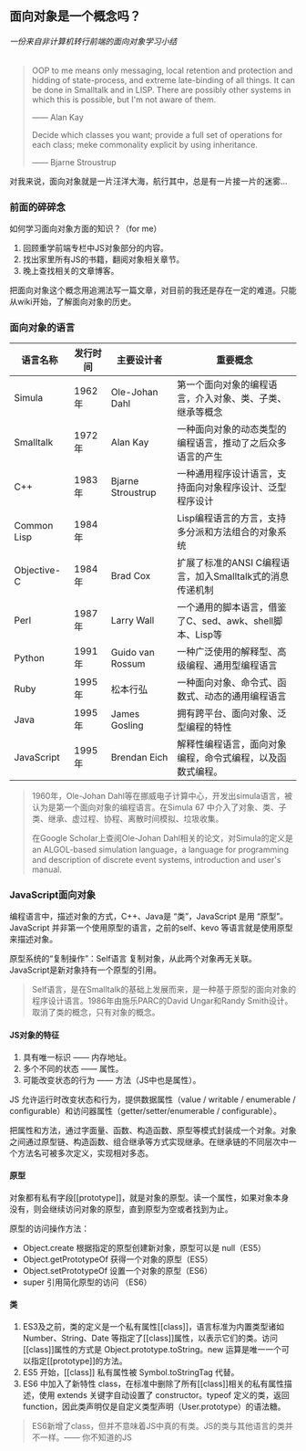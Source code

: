 

## 面向对象是一个概念吗？ 

###### *一份来自非计算机转行前端的面向对象学习小结*

> OOP to me means only messaging, local retention and protection and hidding of state-process, and extreme late-binding of all things. It can be done in Smalltalk and in LISP. There are possibly other systems in which this is possible, but I'm not aware of them.
>
> —— Alan Kay
>
> Decide which classes you want; provide a full set of operations for each class; meke commonality explicit by using inheritance.
>
> —— Bjarne Stroustrup

对我来说，面向对象就是一片汪洋大海，航行其中，总是有一片接一片的迷雾...

### 前面的碎碎念

如何学习面向对象方面的知识？（for me）

1. 回顾重学前端专栏中JS对象部分的内容。
2. 找出家里所有JS的书籍，翻阅对象相关章节。
3. 晚上查找相关的文章博客。

把面向对象这个概念用追溯法写一篇文章，对目前的我还是存在一定的难道。只能从wiki开始，了解面向对象的历史。

### 面向对象的语言

| 语言名称    | 发行时间 | 主要设计者        | 重要概念                                                   |
| ----------- | -------- | ----------------- | ---------------------------------------------------------- |
| Simula      | 1962年   | Ole-Johan Dahl    | 第一个面向对象的编程语言，介入对象、类、子类、继承等概念   |
| Smalltalk   | 1972年   | Alan Kay          | 一种面向对象的动态类型的编程语言，推动了之后众多语言的产生 |
| C++         | 1983年   | Bjarne Stroustrup | 一种通用程序设计语言，支持面向对象程序设计、泛型程序设计   |
| Common Lisp | 1984年   |                   | Lisp编程语言的方言，支持多分派和方法组合的对象系统         |
| Objective-C | 1984年   | Brad Cox          | 扩展了标准的ANSI C编程语言，加入Smalltalk式的消息传递机制  |
| Perl        | 1987年   | Larry Wall        | 一个通用的脚本语言，借鉴了C、sed、awk、shell脚本、Lisp等   |
| Python      | 1991年   | Guido van Rossum  | 一种广泛使用的解释型、高级编程、通用型编程语言             |
| Ruby        | 1995年   | 松本行弘          | 一种面向对象、命令式、函数式、动态的通用编程语言           |
| Java        | 1995年   | James Gosling     | 拥有跨平台、面向对象、泛型编程的特性                       |
| JavaScript  | 1995年   | Brendan Eich      | 解释性编程语言，面向对象编程，命令式编程，以及函数式编程。 |

> 1960年，Ole-Johan Dahl等在挪威电子计算中心，开发出simula语言，被认为是第一个面向对象的编程语言。在Simula 67 中介入了对象、类、子类、继承、虚过程、协程、离散时间模拟、垃圾收集。
>
> 在Google Scholar上查阅Ole-Johan Dahl相关的论文，对Simula的定义是 an ALGOL-based simulation language，a language for programming and description of discrete event systems, introduction and user's manual.

### JavaScript面向对象

编程语言中，描述对象的方式，C++、Java是 “类”，JavaScript 是用 “原型”。JavaScript 并非第一个使用原型的语言，之前的self、kevo 等语言就是使用原型来描述对象。

原型系统的“复制操作”：Self语言 复制对象，从此两个对象再无关联。JavaScript是新对象持有一个原型的引用。

> Self语言，是在Smalltalk的基础上发展而来，是一种基于原型的面向对象的程序设计语言。1986年由施乐PARC的David Ungar和Randy Smith设计。取消了类的概念，只有对象的概念。

#### JS对象的特征

1. 具有唯一标识 —— 内存地址。
2. 多个不同的状态 —— 属性。
3. 可能改变状态的行为 —— 方法（JS中也是属性）。

JS 允许运行时改变状态和行为，提供数据属性（value / writable / enumerable / configurable）和访问器属性（getter/setter/enumerable / configurable）。

把属性和方法，通过字面量、函数、构造函数、原型等模式封装成一个对象。对象之间通过原型链、构造函数、组合继承等方式实现继承。在继承链的不同层次中一个方法名可被多次定义，实现相对多态。

#### 原型

对象都有私有字段[[prototype]]，就是对象的原型。读一个属性，如果对象本身没有，则会继续访问对象的原型，直到原型为空或者找到为止。

原型的访问操作方法：

- Object.create 根据指定的原型创建新对象，原型可以是 null（ES5）
- Object.getPrototypeOf 获得一个对象的原型（ES5）
- Object.setPrototypeOf 设置一个对象的原型（ES6）
- super 引用简化原型的访问 （ES6）

#### 类

1. ES3及之前，类的定义是一个私有属性[[class]]，语言标准为内置类型诸如 Number、String、Date 等指定了[[class]]属性，以表示它们的类。访问[[class]]属性的方式是 Object.prototype.toString。new 运算是唯一一个可以指定[[prototype]]的方法。
2. ES5 开始，[[class]] 私有属性被 Symbol.toStringTag 代替。
3. ES6 中加入了新特性 class，在标准中删除了所有[[class]]相关的私有属性描述，使用 extends 关键字自动设置了 constructor。typeof 定义的类，返回function，因此类声明仅是自定义类型声明（User.prototype）的语法糖。

> ES6新增了class，但并不意味着JS中真的有类。JS的类与其他语言的类并不一样。—— 你不知道的JS

